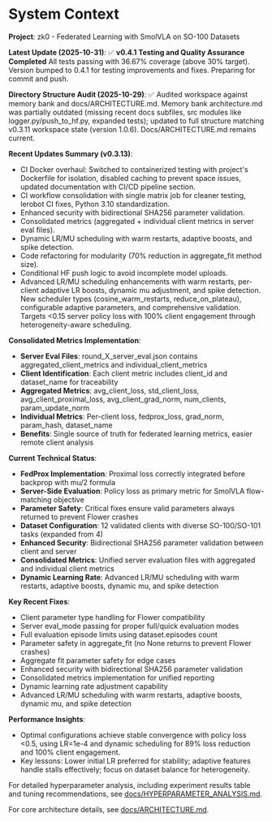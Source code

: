 # System Context

**Project**: zk0 - Federated Learning with SmolVLA on SO-100 Datasets

**Latest Update (2025-10-31)**: ✅ **v0.4.1 Testing and Quality Assurance Completed** All tests passing with 36.67% coverage (above 30% target). Version bumped to 0.4.1 for testing improvements and fixes. Preparing for commit and push.

**Directory Structure Audit (2025-10-29)**: ✅ Audited workspace against memory bank and docs/ARCHITECTURE.md. Memory bank architecture.md was partially outdated (missing recent docs subfiles, src modules like logger.py/push_to_hf.py, expanded tests); updated to full structure matching v0.3.11 workspace state (version 1.0.6). Docs/ARCHITECTURE.md remains current.

**Recent Updates Summary (v0.3.13)**:
- CI Docker overhaul: Switched to containerized testing with project's Dockerfile for isolation, disabled caching to prevent space issues, updated documentation with CI/CD pipeline section.
- CI workflow consolidation with single matrix job for cleaner testing, lerobot CI fixes, Python 3.10 standardization.
- Enhanced security with bidirectional SHA256 parameter validation.
- Consolidated metrics (aggregated + individual client metrics in server eval files).
- Dynamic LR/MU scheduling with warm restarts, adaptive boosts, and spike detection.
- Code refactoring for modularity (70% reduction in aggregate_fit method size).
- Conditional HF push logic to avoid incomplete model uploads.
- Advanced LR/MU scheduling enhancements with warm restarts, per-client adaptive LR boosts, dynamic mu adjustment, and spike detection. New scheduler types (cosine_warm_restarts, reduce_on_plateau), configurable adaptive parameters, and comprehensive validation. Targets <0.15 server policy loss with 100% client engagement through heterogeneity-aware scheduling.

**Consolidated Metrics Implementation**:
- **Server Eval Files**: round_X_server_eval.json contains aggregated_client_metrics and individual_client_metrics
- **Client Identification**: Each client metric includes client_id and dataset_name for traceability
- **Aggregated Metrics**: avg_client_loss, std_client_loss, avg_client_proximal_loss, avg_client_grad_norm, num_clients, param_update_norm
- **Individual Metrics**: Per-client loss, fedprox_loss, grad_norm, param_hash, dataset_name
- **Benefits**: Single source of truth for federated learning metrics, easier remote client analysis

**Current Technical Status**:
- **FedProx Implementation**: Proximal loss correctly integrated before backprop with mu/2 formula
- **Server-Side Evaluation**: Policy loss as primary metric for SmolVLA flow-matching objective
- **Parameter Safety**: Critical fixes ensure valid parameters always returned to prevent Flower crashes
- **Dataset Configuration**: 12 validated clients with diverse SO-100/SO-101 tasks (expanded from 4)
- **Enhanced Security**: Bidirectional SHA256 parameter validation between client and server
- **Consolidated Metrics**: Unified server evaluation files with aggregated and individual client metrics
- **Dynamic Learning Rate**: Advanced LR/MU scheduling with warm restarts, adaptive boosts, dynamic mu, and spike detection

**Key Recent Fixes**:
- Client parameter type handling for Flower compatibility
- Server eval_mode passing for proper full/quick evaluation modes
- Full evaluation episode limits using dataset.episodes count
- Parameter safety in aggregate_fit (no None returns to prevent Flower crashes)
- Aggregate fit parameter safety for edge cases
- Enhanced security with bidirectional SHA256 parameter validation
- Consolidated metrics implementation for unified reporting
- Dynamic learning rate adjustment capability
- Advanced LR/MU scheduling with warm restarts, adaptive boosts, dynamic mu, and spike detection

**Performance Insights**:
- Optimal configurations achieve stable convergence with policy loss <0.5, using LR=1e-4 and dynamic scheduling for 89% loss reduction and 100% client engagement.
- Key lessons: Lower initial LR preferred for stability; adaptive features handle stalls effectively; focus on dataset balance for heterogeneity.

For detailed hyperparameter analysis, including experiment results table and tuning recommendations, see [docs/HYPERPARAMETER_ANALYSIS.md](../docs/HYPERPARAMETER_ANALYSIS.md).

For core architecture details, see [docs/ARCHITECTURE.md](../docs/ARCHITECTURE.md).